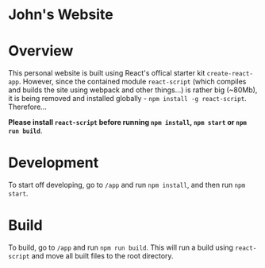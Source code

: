 # John's Website

# Overview
This personal website is built using React's offical starter kit `create-react-app`.
However, since the contained module `react-script` (which compiles and builds the site using webpack and other things...) is rather big (~80Mb), it is being removed and installed globally - `npm install -g react-script`. Therefore...

<b>Please install `react-script` before running `npm install`, `npm start` or `npm run build`</b>.

# Development
To start off developing, go to `/app` and run `npm install`, and then run `npm start`.

# Build
To build, go to `/app` and run `npm run build`.
This will run a build using `react-script` and move all built files to the root directory.
